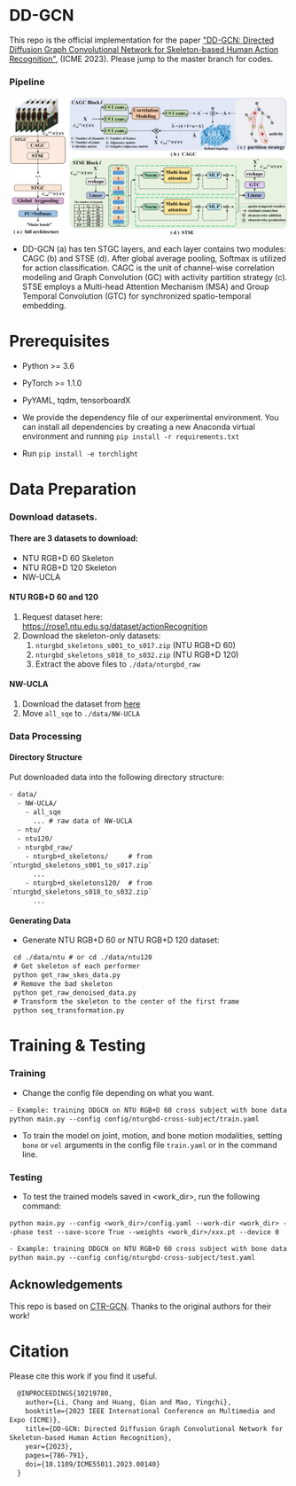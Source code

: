 # DD-GCN
This repo is the official implementation for the paper ["DD-GCN: Directed Diffusion Graph Convolutional Network for Skeleton-based Human Action Recognition"](https://ieeexplore.ieee.org/document/10219780), (ICME 2023). Please jump to the master branch for codes.
### Pipeline
![image](https://github.com/shiyin-lc/pipelines/blob/main/pipeline-DD-GCN.png)
- DD-GCN (a) has ten STGC layers, and each layer contains two modules: CAGC (b) and STSE (d). After global average pooling, Softmax is utilized for action classification. CAGC is the unit of channel-wise correlation modeling and Graph Convolution (GC) with activity partition strategy (c). STSE employs a Multi-head Attention Mechanism (MSA) and Group Temporal Convolution (GTC) for synchronized spatio-temporal embedding.
# Prerequisites

- Python >= 3.6
- PyTorch >= 1.1.0
- PyYAML, tqdm, tensorboardX

- We provide the dependency file of our experimental environment. You can install all dependencies by creating a new Anaconda virtual environment and running `pip install -r requirements.txt `
- Run `pip install -e torchlight` 

# Data Preparation

### Download datasets.

#### There are 3 datasets to download:

- NTU RGB+D 60 Skeleton
- NTU RGB+D 120 Skeleton
- NW-UCLA

#### NTU RGB+D 60 and 120

1. Request dataset here: https://rose1.ntu.edu.sg/dataset/actionRecognition
2. Download the skeleton-only datasets:
   1. `nturgbd_skeletons_s001_to_s017.zip` (NTU RGB+D 60)
   2. `nturgbd_skeletons_s018_to_s032.zip` (NTU RGB+D 120)
   3. Extract the above files to `./data/nturgbd_raw`

#### NW-UCLA

1. Download the dataset from [here](https://www.dropbox.com/s/10pcm4pksjy6mkq/all_sqe.zip?dl=0)
2. Move `all_sqe` to `./data/NW-UCLA`

### Data Processing

#### Directory Structure

Put downloaded data into the following directory structure:

```
- data/
  - NW-UCLA/
    - all_sqe
      ... # raw data of NW-UCLA
  - ntu/
  - ntu120/
  - nturgbd_raw/
    - nturgb+d_skeletons/     # from `nturgbd_skeletons_s001_to_s017.zip`
      ...
    - nturgb+d_skeletons120/  # from `nturgbd_skeletons_s018_to_s032.zip`
      ...
```

#### Generating Data

- Generate NTU RGB+D 60 or NTU RGB+D 120 dataset:

```
 cd ./data/ntu # or cd ./data/ntu120
 # Get skeleton of each performer
 python get_raw_skes_data.py
 # Remove the bad skeleton 
 python get_raw_denoised_data.py
 # Transform the skeleton to the center of the first frame
 python seq_transformation.py
```

# Training & Testing

### Training

- Change the config file depending on what you want.
```
- Example: training DDGCN on NTU RGB+D 60 cross subject with bone data
python main.py --config config/nturgbd-cross-subject/train.yaml
```
- To train the model on joint, motion, and bone motion modalities, setting `bone` or `vel` arguments in the config file `train.yaml` or in the command line. 

### Testing
- To test the trained models saved in <work_dir>, run the following command:
```
python main.py --config <work_dir>/config.yaml --work-dir <work_dir> --phase test --save-score True --weights <work_dir>/xxx.pt --device 0
```

```
- Example: training DDGCN on NTU RGB+D 60 cross subject with bone data
python main.py --config config/nturgbd-cross-subject/test.yaml
```

## Acknowledgements
This repo is based on [CTR-GCN](https://github.com/Uason-Chen/CTR-GCN). Thanks to the original authors for their work!

# Citation

Please cite this work if you find it useful.
```
  @INPROCEEDINGS{10219780,
    author={Li, Chang and Huang, Qian and Mao, Yingchi},
    booktitle={2023 IEEE International Conference on Multimedia and Expo (ICME)}, 
    title={DD-GCN: Directed Diffusion Graph Convolutional Network for Skeleton-based Human Action Recognition}, 
    year={2023},
    pages={786-791},
    doi={10.1109/ICME55011.2023.00140}
  }
```
